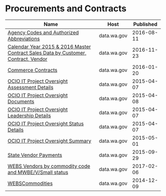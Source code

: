 # Procurements and Contracts

Name | Host | Published
---- | ---- | ---------
[Agency Codes and Authorized Abbreviations](../datasets/uie2-nw4g.md) | data.wa.gov | 2016-08-11
[Calendar Year 2015 & 2016 Master Contract Sales Data by Customer, Contract, Vendor](../datasets/n8q6-4twj.md) | data.wa.gov | 2016-11-23
[Commerce Contracts](../datasets/txep-7uqx.md) | data.wa.gov | 2016-01-20
[OCIO IT Project Oversight Assessment Details](../datasets/9dnz-48uh.md) | data.wa.gov | 2015-04-07
[OCIO IT Project Oversight Documents](../datasets/s29e-i2mw.md) | data.wa.gov | 2015-04-08
[OCIO IT Project Oversight Leadership Details](../datasets/3uf4-3kn2.md) | data.wa.gov | 2015-04-07
[OCIO IT Project Oversight Status Details](../datasets/jym6-rqxg.md) | data.wa.gov | 2015-04-07
[OCIO IT Project Oversight Summary](../datasets/hdh3-xc9r.md) | data.wa.gov | 2015-05-01
[State Vendor Payments](../datasets/sufm-u7rz.md) | data.wa.gov | 2015-09-29
[WEBS Vendors by commodity code and MWBE/V/Small status](../datasets/3kwi-7zsj.md) | data.wa.gov | 2017-02-06
[WEBSCommodities](../datasets/p3h4-ygqm.md) | data.wa.gov | 2014-12-09

